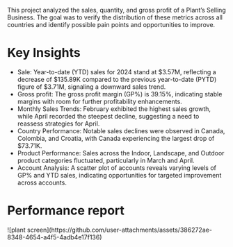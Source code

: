 This project analyzed the sales, quantity, and gross profit of a Plant’s Selling Business. The goal was to verify the distribution of these metrics across all countries and identify possible pain points and opportunities to improve.

<h1>Key Insights</h1>
<ul>
  <li><bold>Sale: </bold>Year-to-date (YTD) sales for 2024 stand at $3.57M, reflecting a decrease of $135.89K compared to the previous year-to-date (PYTD) figure of $3.71M, signaling a downward sales trend.</li>
  <li><bold>Gross profit: </bold>The gross profit margin (GP%) is 39.15%, indicating stable margins with room for further profitability enhancements.</li>
  <li><bold>Monthly Sales Trends: </bold>February exhibited the highest sales growth, while April recorded the steepest decline, suggesting a need to reassess strategies for April.</li>
  <li><bold>Country Performance: </bold>Notable sales declines were observed in Canada, Colombia, and Croatia, with Canada experiencing the largest drop of $73.71K.</li>
  <li><bold>Product Performance: </bold>Sales across the Indoor, Landscape, and Outdoor product categories fluctuated, particularly in March and April.</li>
  <li><bold>Account Analysis: </bold>A scatter plot of accounts reveals varying levels of GP% and YTD sales, indicating opportunities for targeted improvement across accounts.</li>
</ul>

<h1>Performance report</h1>
![plant screen](https://github.com/user-attachments/assets/386272ae-8348-4654-a4f5-4adb4e17f136)
